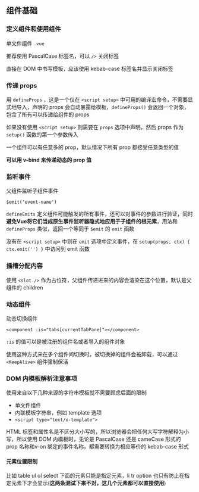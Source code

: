## 组件基础

### 定义组件和使用组件

单文件组件 `.vue`

推荐使用 PascalCase 标签名，可以 `/>` 关闭标签

直接在 DOM 中书写模板，应该使用 kebab-case 标签名并显示关闭标签

### 传递 props

用 `defineProps` ，这是一个仅在 `<script setup>` 中可用的编译宏命令，不需要显式地导入，声明的 props 会自动暴露给模板，`defineProps()` 会返回一个对象，包含了所有可以传递给组件的 props

如果没有使用 `<script setup>` 则需要在 `props` 选项中声明，然后 props 作为 `setup()` 函数的第一个参数传入

一个组件可以有任意多的 prop，默认情况下所有 prop 都接受任意类型的值

**可以用 v-bind 来传递动态的 prop 值**

### 监听事件

父组件监听子组件事件

`$emit('event-name')`

`defineEmits` 定义组件可能触发的所有事件，还可以对事件的参数进行验证，同时**避免Vue将它们当成原生事件监听器隐式地应用于子组件的根元素**，用法和 `defineProps` 类似，返回一个等同于 `$emit` 的 `emit` 函数

没有在 `<script setup>` 中则在 `emit` 选项中定义事件，在 `setup(props, ctx) { ctx.emit('') }` 中访问到 emit 函数

### 插槽分配内容

使用 `<slot />` 作为占位符，父组件传递进来的内容会渲染在这个位置，默认是父组件的 children

### 动态组件

动态切换组件

`<component :is="tabs[currentTabPane]"></component>`

`:is` 的值可以是被注册的组件名或者导入的组件对象

使用这种方式来在多个组件间切换时，被切换掉的组件会被卸载，可以通过 `<KeepAlive>` 组件强制保活

### DOM 内模板解析注意事项

使用来自以下几种来源的字符串模板就不需要顾虑后面的限制

- 单文件组件
- 内联模板字符串，例如 template 选项
- `<script type="text/x-template">`

HTML 标签和属性名是不区分大小写的，所以浏览器会把任何大写字符解释为小写，所以使用 DOM 内模板时，无论是 PascalCase 还是 cameCase 形式的 prop 名称和v-on 绑定的事件名称，都需要转换为相应等价的 kebab-case 形式

#### 元素位置限制

比如 table ul ol select 下面的元素只能是指定元素，li tr option 也只有防止在指定元素下才会显示(**这两条测试下来不对，这几个元素都可以直接使用**)
